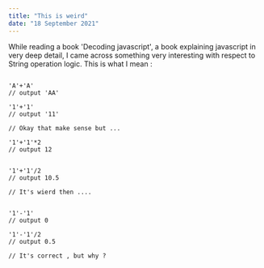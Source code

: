 ```yaml
---
title: "This is weird"
date: "18 September 2021"
---
```


While reading a book 'Decoding javascript', a book explaining javascript in very deep detail, I came across something very interesting with respect to String operation logic. This is what I mean : 

```

'A'+'A'
// output 'AA'

'1'+'1'
// output '11'

// Okay that make sense but ...

'1'+'1'*2
// output 12 


'1'+'1'/2
// output 10.5

// It's wierd then ....


'1'-'1' 
// output 0

'1'-'1'/2
// output 0.5

// It's correct , but why ? 

```

